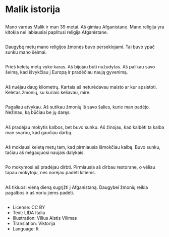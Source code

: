 # Malik istorija

##
Mano vardas Malik ir man 39 metai. Aš gimiau Afganistane. Mano religija yra kitokia nei labiausiai paplitusi religija Afganistane.

##
Daugybę metų mano religijos žmonės buvo persekiojami. Tai buvo ypač sunku mano šeimai.

##
Prieš keletą metų vyko karas. Aš bijojau būti nužudytas. Aš palikau savo šeimą, kad išvykčiau į Europą ir pradėčiau naują gyvenimą.

##
Aš nuėjau daug kilometrų. Kartais aš neturėdavau maisto ar kur apsistoti. Keletas žmonių, su kuriais keliavau, mirė.

##
Pagaliau atvykau. Aš sutikau žmonių iš savo šalies, kurie man padėjo. Nežinau, ką būčiau be jų daręs.

##
Aš pradėjau mokytis kalbos, bet buvo sunku. Aš žinojau, kad kalbėti ta kalba man svarbu, kad gaučiau darbą.

##
Aš mokiausi keletą metų tam, kad pirmiausia išmokčiau kalbą. Buvo sunku, tačiau aš mėgaujuosi naujais dalykais.

##
Po mokymosi aš pradėjau dirbti. Pirmiausia aš dirbau restorane, o vėliau tapau mokytoju, nes norėjau padėti kitiems.

##
Aš tikiuosi vieną dieną sugrįžti į Afganistaną. Daugybei žmonių reikia pagalbos ir aš noriu jiems padėti.

##
* License: CC BY
* Text: LIDA Italia
* Illustration: Vilius Aistis Vilimas
* Translation: Viktorija
* Language: lt
